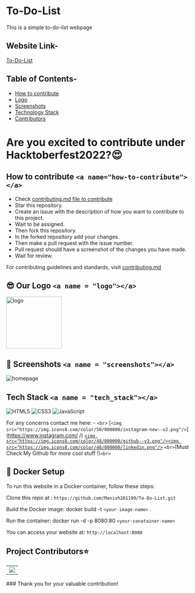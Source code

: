 # To-Do-List

This is a simple to-do-list webpage

## Website Link-

 [To-Do-List](https://Manish201199.github.io/To-Do-List/)

## Table of Contents-

- [How to contribute](#how-to-contribute)
- [Logo](#logo)
- [Screenshots](#screenshots)
- [Technology Stack](#tech_stack)
- [Contributors](#contributors)

# Are you excited to contribute under Hacktoberfest2022?😍

## How to contribute `<a name="how-to-contribute"></a>`

- Check [contributing.md file to contribute](https://github.com/Manish201199/To-Do-List/blob/main/CONTRIBUTING.md)
- Star this repository.
- Create an issue with the description of how you want to contribute to this project.
- Wait to be assigned.
- Then fork this repository.
- In the forked repository add your changes.
- Then make a pull request with the issue number.
- Pull request should have a screenshot of the changes you have made.
- Wait for review.

For contributing guidelines and standards, visit [contributing.md](https://github.com/Manish201199/To-Do-List/blob/main/CONTRIBUTING.md)

## 😎 Our Logo `<a name = "logo"></a>`

<img src="./assets/images/logo.png" width=150px height=140px alt="logo">

## 📸 Screenshots `<a name = "screenshots"></a>`

![homepage](./assets/images/homepage.png)

## Tech Stack `<a name = "tech_stack"></a>`

<img alt="HTML5" src="https://img.shields.io/badge/html5-%23fca9ae.svg?style=for-the-badge&logo=html5&logoColor=140200"/>
<img alt="CSS3" src="https://img.shields.io/badge/css3-%23ffd2ce.svg?style=for-the-badge&logo=css3&logoColor=140200"/>
<img alt="JavaScript" src="https://img.shields.io/badge/javascript-%23e4626b.svg?style=for-the-badge&logo=javascript&logoColor=%23F7DF1E"/>

For any concerns contact me here: - `<br>`
[`<img src="https://img.icons8.com/color/50/000000/instagram-new--v2.png"/>`](https://www.instagram.com/ /) [`<img src="https://img.icons8.com/color/48/000000/github--v3.png"/>`](https://github.com/Manish201199)[`<img src="https://img.icons8.com/color/48/000000/linkedin.png"/>`](https://www.linkedin.com/in/Manish-Gattipalli-071b79175/)
`<br>`(Must Check My Github for more cool stuff !)`<br>`

## 🐳 Docker Setup

To run this website in a Docker container, follow these steps:

Clone this repo at : `https://github.com/Manish201199/To-Do-List.git`

Build the Docker image: docker build -t `<your-image-name>` .

Run the container: docker run -d -p 8080:80 `<your-conatainer-name>`

You can access your website at: `http://localhost:8080`

<h2>Project Contributors⭐</h2>
<a name = "contributors"></a>
<table align="center">
<tr>
<td>
<a href="https://github.com/Manish201199/To-Do-List/graphs/contributors" align="center">
  <img src="https://contrib.rocks/image?repo=Manish201199/To-Do-List" /> 
</a>
</td>
</tr>
</table>
### Thank you for your valuable contribution!
